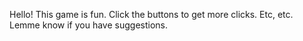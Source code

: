 Hello!
This game is fun.
Click the buttons to get more clicks.
Etc, etc.
Lemme know if you have suggestions.
